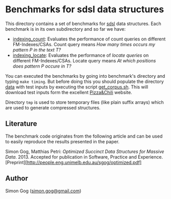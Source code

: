 # Benchmarks for sdsl data structures

This directory contains a set of benchmarks for [sdsl][sdsl]
data structures. Each benchmark is in its own subdirectory and
so far we have:

* [indexing_count](./indexing_count): Evaluates the performance
  of count queries on different FM-Indexes/CSAs. Count query
  means _How many times occurs my pattern P in the text T?_
* [indexing_locate](./indexing_locate): Evaluates the performance
  of _locate queries_ on different FM-Indexes/CSAs. Locate query
  means _At which positions does pattern P occure in T?_

You can executed the benchmarks by going into benchmark's 
directory and typing `make timing`. But before doing this
you should populate the directory [data](./data) with test
inputs by executing the script 
[get_corpus.sh](./get_corpus.sh). This will download
test inputs form the excellent [Pizza&Chili][pz] website.

Directory `tmp` is used to store temporary files (like
plain suffix arrays) which are used to generate compressed
structures. 




## Literature

The benchmark code originates from the following article and can be used
to easily reproduce the results presented in the paper.


Simon Gog, Matthias Petri: _Optimized Succinct Data Structures for Massive Data_. 2013.
Accepted for publication in Software, Practice and Experience. 
[Preprint][http://people.eng.unimelb.edu.au/sgog/optimized.pdf]


## Author

Simon Gog (simon.gog@gmail.com)

[sdsl]: https://github.com/simongog/sdsl "sdsl"
[pz]: http://pizzachili.di.unipi.it "Pizza&Chili"
[PP]: http://people.eng.unimelb.edu.au/sgog/optimized.pdf "Preprint"
